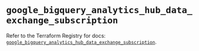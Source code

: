 # `google_bigquery_analytics_hub_data_exchange_subscription`

Refer to the Terraform Registry for docs: [`google_bigquery_analytics_hub_data_exchange_subscription`](https://registry.terraform.io/providers/hashicorp/google-beta/6.47.0/docs/resources/google_bigquery_analytics_hub_data_exchange_subscription).
